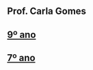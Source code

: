 ## Prof. Carla Gomes

## <a href="https://carlasagomes.github.io/amareleja/9ano-lusiadas.html" target="_blank" rel="noopener noreferrer">9º ano</a>

## <a href="https://carlasagomes.github.io/amareleja/7ano.html" target="_blank" rel="noopener noreferrer">7º ano</a>

